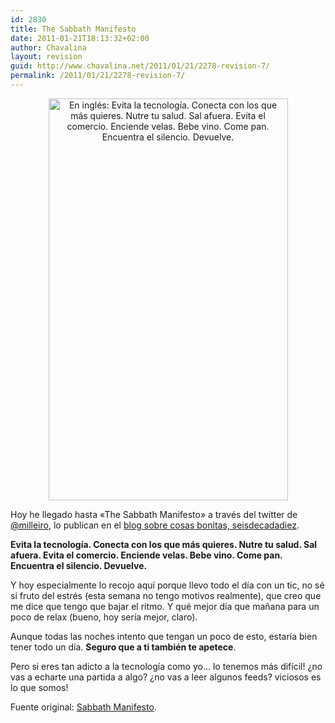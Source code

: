 ```yaml
---
id: 2830
title: The Sabbath Manifesto
date: 2011-01-21T18:13:32+02:00
author: Chavalina
layout: revision
guid: http://www.chavalina.net/2011/01/21/2278-revision-7/
permalink: /2011/01/21/2278-revision-7/
---
```

<p style="text-align: center;">
  <img class="size-full wp-image-2287    aligncenter" title="sabbath-manifesto" src="http://www.chavalina.net/imagenes/2011/01/sabbath-manifesto.png" alt="En inglés: Evita la tecnología. Conecta con los que más quieres. Nutre tu salud. Sal afuera. Evita el comercio. Enciende velas. Bebe vino. Come pan. Encuentra el silencio. Devuelve." width="383" height="643" srcset="http://www.chavalina.net/imagenes/2011/01/sabbath-manifesto.png 383w, http://www.chavalina.net/imagenes/2011/01/sabbath-manifesto-178x300.png 178w, http://www.chavalina.net/imagenes/2011/01/sabbath-manifesto-297x500.png 297w" sizes="(max-width: 383px) 100vw, 383px" />
</p>

Hoy he llegado hasta «The Sabbath Manifesto» a través del twitter de <a href="http://twitter.com/milleiro" target="_blank">@milleiro</a>, lo publican en el <a href="http://bit.ly/etjVNW" target="_blank">blog sobre cosas bonitas, seisdecadadiez</a>.

**Evita la tecnología. Conecta con los que más quieres. Nutre tu salud. Sal afuera. Evita el comercio. Enciende velas. Bebe vino. Come pan. Encuentra el silencio. Devuelve.**

Y hoy especialmente lo recojo aquí porque llevo todo el día con un tic, no sé si fruto del estrés (esta semana no tengo motivos realmente), que creo que me dice que tengo que bajar el ritmo. Y qué mejor día que mañana para un poco de relax (bueno, hoy sería mejor, claro).

Aunque todas las noches intento que tengan un poco de esto, estaría bien tener todo un día. **Seguro que a ti también te apetece**.

Pero si eres tan adicto a la tecnología como yo… lo tenemos más difícil! ¿no vas a echarte una partida a algo? ¿no vas a leer algunos feeds? viciosos es lo que somos!

Fuente original: <a href="http://www.sabbathmanifesto.org/" target="_blank">Sabbath Manifesto</a>.